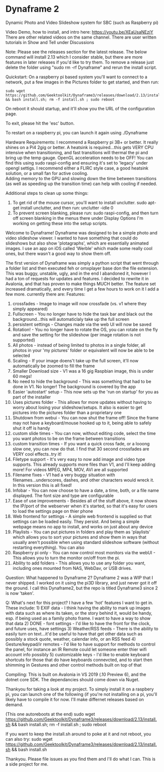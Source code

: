 # Dynaframe 2
Dynamic Photo and Video Slideshow system for SBC (such as Raspberry pi)

Video Demo, how to install, and intro here: https://youtu.be/XEaUsaNEzjY
There are other related videos on the same channel.
There are user written tutorials in Show and Tell under Discussions

Note: Please see the releases section for the latest release. The below command will install 2.13 which I consider stable, but there are more features in later releases if you'd like to try them. To remove a release just delete the folder using "sudo rm -rf Dynaframe" and rerun the install script.

Quickstart: On a raspberry pi based system you'll want to connect to a network, put a few images in the Pictures folder to get started, and then run:

    sudo wget https://github.com/Geektoolkit/Dynaframe3/releases/download/2.13/install.sh && bash install.sh; rm -f install.sh ; sudo reboot
    
On reboot it should startup, and it'll show you the URL of the configuration page.

To exit, please hit the 'esc' button.  

To restart on a raspberry pi, you can launch it again using ./Dynaframe 

Hardware Requirements:
I recommend a Raspberry pi 3B+ or better. It really shines on a Pi4 2gig or better.
A heatsink is required...this gets VERY CPU intensive when transitioning, and fast transitions will thermal the pi and bring up the temp gauge.
OpenGL acceleration needs to be OFF! You can find this using sudo raspi-config and ensuring it's set to 'legacy' under opengl settigs.
I recommend either a FLIRC style case, a good heatsink solution, or a small fan for active cooling.  
Adding memory to the GPU and slowing down the time between transitions (as well as speeding up the transition time) can help with cooling if needed.

Additional steps to clean up some things:
1) To get rid of the mouse cursor, you'll want to install unclutter.  sudo apt-get install unclutter, and then run: unclutter -idle 0
2) To prevent screen blanking, please run: sudo raspi-config, and then turn off screen blanking in the menus there under Display Options I'm working on getting these into the setup scripts.




Welcome to Dynaframe!  Dynaframe was designed to be a simple photo and video slideshow viewer.  I wanted to have something that could do slideshows but also show 'plotagraphs', which are essentially animated images.  I use an app on iOS called 'Werble' which made some really cool ones, but there wasn't a good way to show them off.

The first version of Dynaframe was simply a python script that went through a folder list and then executed feh or omxplayer base don the file extension.  This was buggy, unstable, ugly, and in the end I abandoned it, however I had a ton of requests for updates and features. I decided to rewrite it in Avalonia, and that has proven to make things MUCH better.  The feature set increased dramatically, and every time I get a few hours to work on it I add a few more.  currently there are:
Features:
1) crossfades - Image to image will now crossfade (vs. v1 where they simply appeared)
2) Fullscreen - You no longer have to hide the task bar and black out the background...this will automaticlaly take up the full screen
3) persistent settings - Changes made via the web UI will now be saved
4) Rotation! - You no longer have to rotate the OS, you can rotate on the fly and save the setting for the slideshow (per image rotation is not supported)
5) All photos - instead of being limited to photos in a single folder, all photos in your 'my pictures' folder or equivalent will now be able to be selected
6) Scaling - If your image doens't take up the full screen, it'll now automatically be zoomed to fill the frame
7) Smaller Download size - V1 was a 16 gig Raspbian image, this is under 60 megs!
8) No need to hide the background - This was something that had to be done in V1. No longer! The background is covered by the app
9) Easier 'autostart' setup - This now sets up the 'run on startup' for you as part of the installer
10) Uses pictures folder - This allows for more updates without having to worry about losing your slideshow/setups. It also is easier to get pictures into the pictures folder than a proprietary one
11) Shutdown from webui - You can now shut the frame off! Since the frame may not have a keyboard/mouse hooked up to it, being able to safely shut it off is handy
12) custom slide times - You can now, without editing code, select the time you want photos to be on the frame between transitions
13) custom transition times - If you want a quick cross fade, or a looong slow one, you can now do that.  I find that 30 second crossfades are VERY cool effects..try it!
14) Filetype support - It's very easy to now add image and video type supports. This already supports more files than V1, and I'll keep adding more! For videos MPEG, MP4, MOV, AVI are all supported
15) Filename fixes - V1 had a very buggy situation with filenames...underscores, dashes, and other characters would wreck it.  In this version this is all fixed!
16) Infobar - You can now choose to have a date, a time, both, or a file name displayed. The font size and type are configurable
17) Ease of use improvements - Besides all of the stuff above, it now shows the IP/port of the webserver when it's started, so that it's easy for users to load the settings page on thier phone
18) Web frontend for settings - A simple web frontend is supplied so that settings can be loaded easily. They persist.  And being a simple webpage means no app to install, and works on just about any device
19) Playlists - You can put pictures in folders and play them as 'playlists' which allows you to sort your pictures and show them in ways that usually aren't possible when using standard slideshow software (without restarting everything). You can also 
20) Raspberry pi only - You can now control most monitors via the webUI - This allows you to turn the monitor on/off from the pi.
21) Ability to add folders - This allows you to use any folder you want, including ones mounted from NAS, WebDav, or USB drives. 


Question: What happened to Dynaframe 2? 
  Dynaframe 2 was a WIP that I never shipped. I worked on it using the pi3D library, and just never got it off the ground. I call this Dynaframe2, but the repo is titled Dynaframe3 since 2 is now 'taken'.
  
  Q: What's next for this project?
    I have a few 'hot' features I want to get in.  These include:
    1) EXIF data - I think having the ability to mark up images with data such as where its taken, or the story behind it, would be handy, esp. if being used as a family photo frame.  I want to have a way to show that data
    2) DONE - font settings - I'd like to have the front for the clock, and future uses, have settings
    3) Weather/RSS feeds - There is the ability to easily turn on text...it'd be useful to have that get other data such as possibly a stock quote, weather, calendar info, or an RSS feed
    4) Gesture/keypad/ir remotes - I'd like to have support for methods to control the panel, for instance an IR Remote could let someone enter thier wifi account info possibly
    5) customizable keys - I'd like to enable keyboard shortcuts for those that do have keyboards connevcted, and to start then shimming in Gestures and other control methods built on top of that
 
 
 Compiling:
   This is built on Avalonia in VS 2019 (.10 Preview 6), and the dotnet core SDK.  The dependancies should come down via Nuget.
 
 Thankyou for taking a look at my project. To simply install it on a raspbery pi, you can launch one of the following (if you're not installing on a pi, you'll likely have to compile it for now. I'll make differnet releases based on demand.

(This one autoreboots at the end)
sudo wget https://github.com/Geektoolkit/Dynaframe3/releases/download/2.13/install.sh && bash install.sh; rm -f install.sh ; sudo reboot

If you want to keep the install.sh around to poke at it and not reboot, you can also try:
sudo wget https://github.com/Geektoolkit/Dynaframe3/releases/download/2.13/install.sh && bash install.sh

Thankyou. Please file issues as you find them and I'll do what I can. This is a side project for me.


